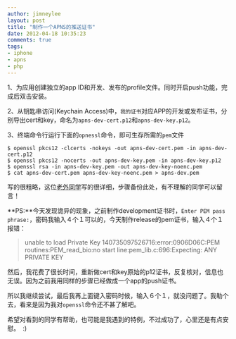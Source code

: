 ```yaml
---
author: jimneylee
layout: post
title: "制作一个APNS的推送证书"
date: 2012-04-18 10:35:23
comments: true
tags:
- iphone
- apns
- php
---
```

1、为应用创建独立的app ID和开发、发布的profile文件。同时开启push功能，完成后双击安装。

2、从钥匙串访问(Keychain Access)中，`我的证书`对应APP的开发或发布证书，分别导出cert和key，命名为`apns-dev-cert.p12`和`apns-dev-key.p12`。

3、终端命令行运行下面的`opnessl`命令，即可生存所需的`pem`文件

	$ openssl pkcs12 -clcerts -nokeys -out apns-dev-cert.pem -in apns-dev-cert.p12
	$ openssl pkcs12 -nocerts -out apns-dev-key.pem -in apns-dev-key.p12
	$ openssl rsa -in apns-dev-key.pem -out apns-dev-key-noenc.pem
	$ cat apns-dev-cert.pem apns-dev-key-noenc.pem > apns-dev.pem

写的很粗略，这位[老外同学](http://quickblox.com/developers/How_to_create_APNS_certificates)写的很详细，步骤备份此处，有不理解的同学可以留言！

**PS:**今天发现诡异的现象，之前制作development证书时，`Enter PEM pass phrase:`，密码我输入４个１可以的，今天制作release的pem证书，输入４个１报错：
>unable to load Private Key 140735097526716:error:0906D06C:PEM
routines:PEM_read_bio:no start line:pem_lib.c:696:Expecting: ANY PRIVATE KEY

然后，我花费了很长时间，重新做cert和key原始的p12证书，反复核对，信息也无误。因为之前我用同样的步骤已经做成一个app的push证书。

所以我继续尝试，最后我再上面键入密码时候，输入６个１，就没问题了。我勒个去，看来是因为我对`openssl`命令还不甚了解吧。

希望对看到的同学有帮助，也可能是我遇到的特例，不过成功了，心里还是有点安慰。　:)